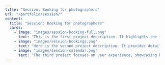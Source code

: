 ```yaml
---
title: "Session: Booking for photographers"
url: "/portfolio/session/"
content:
  title: "Session: Booking for photographers"
  cards:
    - image: "images/session-booking-full.png"
      text: "This is the first project description. It highlights the features of Project 1 and its benefits."
    - image: "images/session-bookings.png"
      text: "Here is the second project description. It provides details about Project 2 and its unique approach."
    - image: "images/session-calendar.png"
      text: "The third project focuses on user experience, showcasing how it solves a specific problem."
---
```

